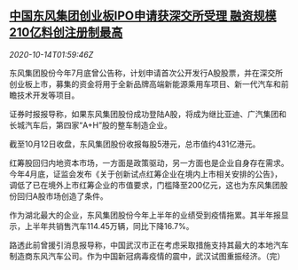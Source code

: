 <!--1602642198000-->
[中国东风集团创业板IPO申请获深交所受理 融资规模210亿料创注册制最高](https://cn.reuters.com/article/dongfeng-ipo-1014-shenzhen-wedn-idCNKBS26Z05E)
------

<div><i>2020-10-14T01:59:46Z</i></div><p>东风集团股份今年7月底曾公告称，计划申请首次公开发行A股股票，并在深交所创业板上市，募集的资金将用于全新品牌高端新能源乘用车项目、新一代汽车和前瞻技术开发等项目。</p><p>证券时报报导称，如果东风集团股份成功登陆A股，将成为继比亚迪、广汽集团和长城汽车后，第四家“A+H”股的整车制造企业。</p><p>截至10月12日收盘，东风集团股份收报每股5港元，总市值约431亿港元。</p><p>红筹股回归内地资本市场，一方面是政策驱动，另一方面也是企业自身存在需求。今年4月底，证监会发布《关于创新试点红筹企业在境内上市相关安排的公告》，调低了已在境外上市红筹企业的市值要求，门槛降至200亿元，这也为东风集团股份回归A股市场创造了条件。</p><p>作为湖北最大的企业，东风集团股份今年上半年的业绩受到疫情拖累。其半年报显示，上半年共销售汽车114.45万辆，同比下降16.7%。</p><p>路透此前曾援引消息报导称，中国武汉市正在考虑采取措施支持其最大的本地汽车制造商东风汽车公司。作为中国新冠病毒疫情的震中，武汉试图重振经济。（完）</p>
